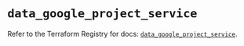# `data_google_project_service`

Refer to the Terraform Registry for docs: [`data_google_project_service`](https://registry.terraform.io/providers/hashicorp/google/6.29.0/docs/data-sources/project_service).
